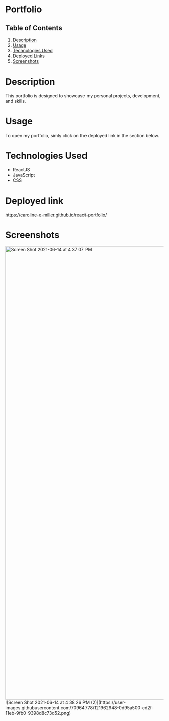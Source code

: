 # Portfolio

## Table of Contents

1. [Description](#description)
2. [Usage](#usage)
3. [Technologies Used](#technologies-used)
4. [Deployed Links](#deployed-links)
5. [Screenshots](#screenshots)

# Description

This portfolio is designed to showcase my personal projects, development, and skills. 

# Usage

To open my portfolio, simly click on the deployed link in the section below.

# Technologies Used

- ReactJS
- JavaScript
- CSS

# Deployed link

https://caroline-e-miller.github.io/react-portfolio/

# Screenshots

<img width="1440" alt="Screen Shot 2021-06-14 at 4 37 07 PM" src="https://user-images.githubusercontent.com/70964778/121962850-e8a13200-cd2e-11eb-92bf-85149e83a946.png">
![Screen Shot 2021-06-14 at 4 38 26 PM (2)](https://user-images.githubusercontent.com/70964778/121962948-0d95a500-cd2f-11eb-9fb0-9398d8c73d52.png)

